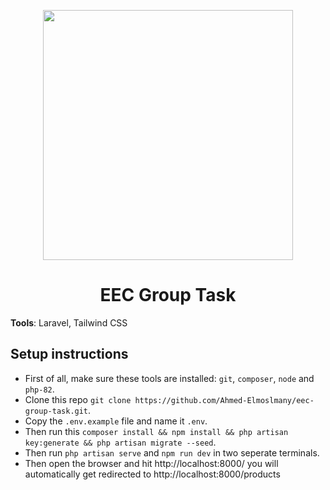 <p align="center"><a href="https://www.eecegypt.com/en" target="_blank"><img src="https://eecegypt.com/assets/website_images/icon/logo-eec-1.png" width="400" ></a></p>

<h1 align="center">EEC Group Task</h1>

**Tools**: Laravel, Tailwind CSS

## Setup instructions

- First of all, make sure these tools are installed: `git`, `composer`, `node` and `php-82`.
- Clone this repo `git clone https://github.com/Ahmed-Elmoslmany/eec-group-task.git`.
- Copy the `.env.example` file and name it `.env`.
- Then run this `composer install && npm install && php artisan key:generate && php artisan migrate --seed`.
- Then run `php artisan serve` and `npm run dev` in two seperate terminals.
- Then open the browser and hit http://localhost:8000/ you will automatically get redirected to http://localhost:8000/products
  

